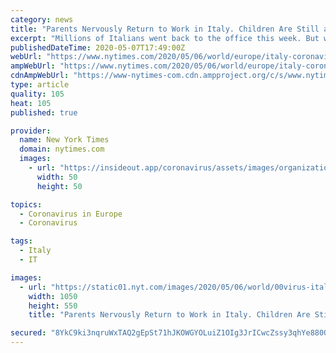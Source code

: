 ```yaml
---
category: news
title: "Parents Nervously Return to Work in Italy. Children Are Still at Home."
excerpt: "Millions of Italians went back to the office this week. But with schools and day care closed and grandparents at risk, many feel the coronavirus has upended their futures as working parents."
publishedDateTime: 2020-05-07T17:49:00Z
webUrl: "https://www.nytimes.com/2020/05/06/world/europe/italy-coronavirus-reopening-parents.html"
ampWebUrl: "https://www.nytimes.com/2020/05/06/world/europe/italy-coronavirus-reopening-parents.amp.html"
cdnAmpWebUrl: "https://www-nytimes-com.cdn.ampproject.org/c/s/www.nytimes.com/2020/05/06/world/europe/italy-coronavirus-reopening-parents.amp.html"
type: article
quality: 105
heat: 105
published: true

provider:
  name: New York Times
  domain: nytimes.com
  images:
    - url: "https://insideout.app/coronavirus/assets/images/organizations/nytimes.com-50x50.jpg"
      width: 50
      height: 50

topics:
  - Coronavirus in Europe
  - Coronavirus

tags:
  - Italy
  - IT

images:
  - url: "https://static01.nyt.com/images/2020/05/06/world/00virus-italy-parents-1/merlin_172212789_db1b8813-a39b-4081-b11e-d643c4c3e696-facebookJumbo.jpg"
    width: 1050
    height: 550
    title: "Parents Nervously Return to Work in Italy. Children Are Still at Home."

secured: "8YkC9ki3nqruWxTAQ2gEpSt71hJKOWGYOLuiZ1OIg3JrICwcZssy3qhYe880QJZjGR0ts+txNZRbUfuw64McXK4ei0aypekfvRu7KmXroG2qrh9Xl5vbQ6BD39l9unkaZ6wTY5nSxFYmkP3XIUwu+EK300/HITEgjPjaeswryw4CZxNenwfsZ3FtuSczMS5Em+m8qKbWi+Xc2jf2m5OjBcJtFmxn2Js37GUOKrDa0uMKd5HtlCVSr3zMEr53b9XQYUDt2smhbOA/UIX6M/0pqr06uvmWYvf+zH+iDutdv0iUeqedoiGSsp/0P0NI3eaS+jNR8r9AdN7C9O9YLQqG9jDBpyYESTYiA0FC6oNnCFP+4qP8F3pjcliD0HeEQ9yabQJsym0/K5QLUUmdYlIlkeURGzGYEWZojIW6yib/LIVHl/4aWE97acNv6vciaFY2Xq9i5XrmyHntlP/PEKIJgk8f4z19sFMdToL3OHyQhH0=;htcmsfH8BdMhcZUmUnMFwA=="
---
```


